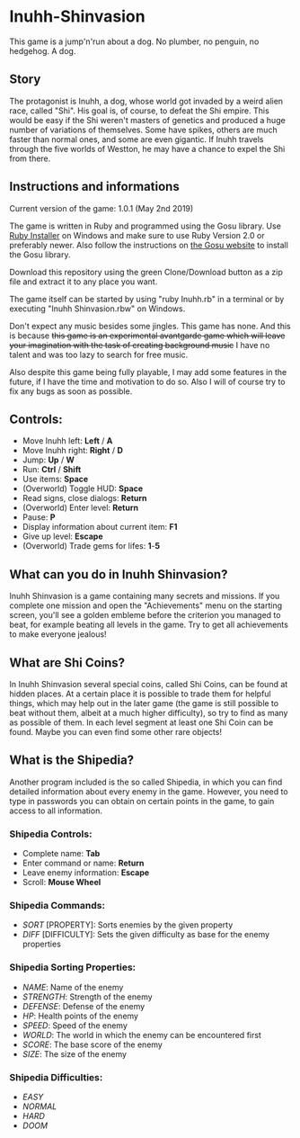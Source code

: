 # Inuhh-Shinvasion
This game is a jump'n'run about a dog. No plumber, no penguin, no hedgehog. A dog.

## Story

The protagonist is Inuhh, a dog, whose world got invaded by a weird alien race, called "Shi". His goal is, of course, to defeat the Shi empire. This would be easy if the Shi weren't masters of genetics and produced a huge number of variations of themselves. Some have spikes, others are much faster than normal ones, and some are even gigantic. If Inuhh travels through the five worlds of Westton, he may have a chance to expel the Shi from there.

## Instructions and informations

Current version of the game: 1.0.1 (May 2nd 2019)

The game is written in Ruby and programmed using the Gosu library. Use [Ruby Installer](https://rubyinstaller.org/downloads/) on Windows and make sure to use Ruby Version 2.0 or preferably newer. Also follow the instructions on [the Gosu website](https://www.libgosu.org/ruby.html) to install the Gosu library.

Download this repository using the green Clone/Download button as a zip file and extract it to any place you want.

The game itself can be started by using "ruby Inuhh.rb" in a terminal or by executing "Inuhh Shinvasion.rbw" on Windows.

Don't expect any music besides some jingles. This game has none. And this is because ~~this game is an experimental avantgarde game which will leave your imagination with the task of creating background music~~ I have no talent and was too lazy to search for free music.

Also despite this game being fully playable, I may add some features in the future, if I have the time and motivation to do so. Also I will of course try to fix any bugs as soon as possible.

## Controls:

* Move Inuhh left: **Left** / **A**
* Move Inuhh right: **Right** / **D**
* Jump: **Up** / **W**
* Run: **Ctrl** / **Shift**
* Use items: **Space**
* (Overworld) Toggle HUD: **Space**
* Read signs, close dialogs: **Return**
* (Overworld) Enter level: **Return**
* Pause: **P**
* Display information about current item: **F1**
* Give up level: **Escape**
* (Overworld) Trade gems for lifes: **1**-**5**

## What can you do in Inuhh Shinvasion?

Inuhh Shinvasion is a game containing many secrets and missions. If you complete one mission and open the "Achievements" menu on the starting screen, you'll see a golden embleme before the criterion you managed to beat, for example beating all levels in the game. Try to get all achievements to make everyone jealous!

## What are Shi Coins?

In Inuhh Shinvasion several special coins, called Shi Coins, can be found at hidden places. At a certain place it is possible to trade them for helpful things, which may help out in the later game (the game is still possible to beat without them, albeit at a much higher difficulty), so try to find as many as possible of them. In each level segment at least one Shi Coin can be found. Maybe you can even find some other rare objects!

## What is the Shipedia?

Another program included is the so called Shipedia, in which you can find detailed information about every enemy in the game. However, you need to type in passwords you can obtain on certain points in the game, to gain access to all information.

### Shipedia Controls:

* Complete name: **Tab**
* Enter command or name: **Return**
* Leave enemy information: **Escape**
* Scroll: **Mouse Wheel**

### Shipedia Commands:

* *SORT* [PROPERTY]: Sorts enemies by the given property
* *DIFF* [DIFFICULTY]: Sets the given difficulty as base for the enemy properties

### Shipedia Sorting Properties:

* *NAME*: Name of the enemy
* *STRENGTH*: Strength of the enemy
* *DEFENSE*: Defense of the enemy
* *HP*: Health points of the enemy
* *SPEED*: Speed of the enemy
* *WORLD*: The world in which the enemy can be encountered first
* *SCORE*: The base score of the enemy
* *SIZE*: The size of the enemy

### Shipedia Difficulties:
* *EASY*
* *NORMAL*
* *HARD*
* *DOOM*
